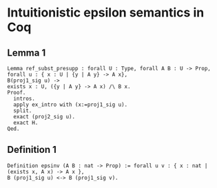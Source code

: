 # Intuitionistic epsilon semantics in Coq

## Lemma 1

````coq
Lemma ref_subst_presupp : forall U : Type, forall A B : U -> Prop, 
forall u : { x : U | {y | A y} -> A x},
B(proj1_sig u) -> 
exists x : U, ({y | A y} -> A x) /\ B x.
Proof.
  intros.
  apply ex_intro with (x:=proj1_sig u).
  split.
  exact (proj2_sig u).
  exact H.
Qed.
````
## Definition 1

````coq
Definition epsinv (A B : nat -> Prop) := forall u v : { x : nat | (exists x, A x) -> A x }, 
B (proj1_sig u) <-> B (proj1_sig v).
````
 
